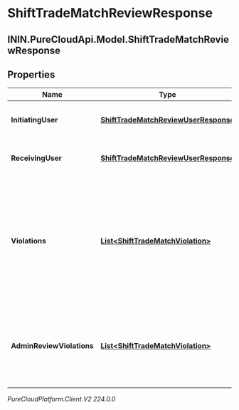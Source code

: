 # ShiftTradeMatchReviewResponse

## ININ.PureCloudApi.Model.ShiftTradeMatchReviewResponse

## Properties

|Name | Type | Description | Notes|
|------------ | ------------- | ------------- | -------------|
| **InitiatingUser** | [**ShiftTradeMatchReviewUserResponse**](ShiftTradeMatchReviewUserResponse) | Details for the initiatingUser side of the shift trade | [optional] |
| **ReceivingUser** | [**ShiftTradeMatchReviewUserResponse**](ShiftTradeMatchReviewUserResponse) | Details for the receivingUser side of the shift trade | [optional] |
| **Violations** | [**List&lt;ShiftTradeMatchViolation&gt;**](ShiftTradeMatchViolation) | Constraint violations introduced after being matched that would normally disallow a trade, but which can still be overridden by the shift trade administrator | [optional] |
| **AdminReviewViolations** | [**List&lt;ShiftTradeMatchViolation&gt;**](ShiftTradeMatchViolation) | Constraint violations associated with this shift trade which require shift trade administrator review | [optional] |



_PureCloudPlatform.Client.V2 224.0.0_

